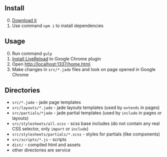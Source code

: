 Install
-------

0. [Download it](https://github.com/jmas/frontend-skeleton/archive/master.zip)
1. Use command `npm i` to install dependencies

Usage
-----

0. Run command `gulp`
1. [Install LiveReload](https://chrome.google.com/webstore/detail/livereload/jnihajbhpnppcggbcgedagnkighmdlei) to Google Chrome plugin
2. Open [http://localhost:1337/home.html](http://localhost:1337/home.html).
3. Make changes in `src/*.jade` files and look on page opened in Google Chrome

Directories
-----------

* `src/*.jade` - jade page templates
* `src/layouts/*.jade` - jade layouts templates (used by `extends` in pages)
* `src/partials/*jade` - jade partial templates (used by `include` in pages or layouts)
* `src/stylesheets/all.scss` - scss base includes (do not contain any real CSS selector, only `import` or `include`)
* `src/stylesheets/partials/*.scss` - styles for partials (like components)
* `src/scripts/*.js` - scripts
* `dist/` - compiled html and assets
* other directories are service
